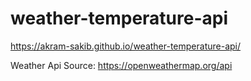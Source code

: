 # weather-temperature-api
https://akram-sakib.github.io/weather-temperature-api/

Weather Api Source: https://openweathermap.org/api
